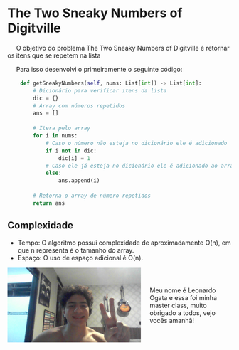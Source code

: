 # The Two Sneaky Numbers of Digitville


&nbsp;&nbsp;&nbsp;&nbsp; O objetivo do problema The Two Sneaky Numbers of Digitville é retornar os itens que se repetem na lista

&nbsp;&nbsp;&nbsp;&nbsp; Para isso desenvolvi o primeiramente o seguinte código: 

```python
    def getSneakyNumbers(self, nums: List[int]) -> List[int]:
        # Dicionário para verificar itens da lista
        dic = {}
        # Array com números repetidos
        ans = []

        # Itera pelo array
        for i in nums:
            # Caso o número não esteja no dicionário ele é adicionado
            if i not in dic:
                dic[i] = 1
            # Caso ele já esteja no dicionário ele é adicionado ao array de número repetidos
            else:
                ans.append(i)
        
        # Retorna o array de número repetidos
        return ans
```

## Complexidade
- Tempo: O algoritmo possui complexidade de aproximadamente O(n), em que n representa é o tamanho do array.
- Espaço: O uso de espaço adicional é O(n).

<div style="display: flex; align-items: center; justify-content: center;">
    <img src="leoogata93.jpg" alt="leoogata" style="width: 300px; height: auto; margin-right: 20px;">
    <div>
        <p>Meu nome é Leonardo Ogata e essa foi minha master class, muito obrigado a todos, vejo vocês amanhã!</p>
    </div>
</div>
